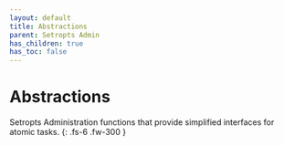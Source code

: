 ```yaml
---
layout: default
title: Abstractions
parent: Setropts Admin
has_children: true
has_toc: false
---
```


# Abstractions

Setropts Administration functions that provide simplified interfaces for atomic tasks.
{: .fs-6 .fw-300 }
